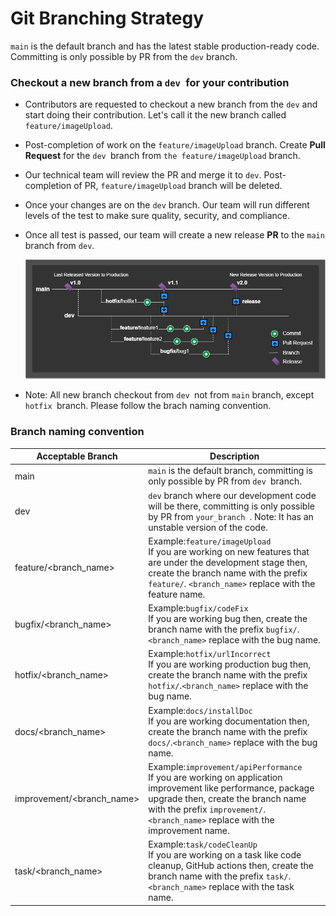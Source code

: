 # Git Branching Strategy

`main` is the default branch and has the latest stable production-ready code. Committing is only possible by PR from the `dev` branch.

### Checkout a new branch from a  `dev `for your contribution

* Contributors are requested to checkout a new branch from the `dev` and start doing their contribution. Let's call it the new branch called `feature/imageUpload`.
* Post-completion of work on the  `feature/imageUpload` branch. Create **Pull Request** for the `dev `branch from `the feature/imageUpload` branch.
* Our technical team will review the PR and merge it to `dev`. Post-completion of PR, `feature/imageUpload` branch will be deleted.
* Once your changes are on the `dev` branch. Our team will run different levels of the test to make sure quality, security, and compliance.
* Once all test is passed, our team will create a new release **PR** to the  `main` branch from `dev`.

  ![](images/gitStrategy.png)
* Note: All new branch checkout from `dev `not from `main` branch, except `hotfix `branch. Please follow the brach naming convention.

### Branch naming convention

| Acceptable Branch         | Description                                                                                                                                                                                                                                     |
| ------------------------- | ----------------------------------------------------------------------------------------------------------------------------------------------------------------------------------------------------------------------------------------------- |
| main                      | `main` is the default branch, committing is only possible by PR from `dev `branch.                                                                                                                                                          |
| dev                       | `dev` branch where our development code will be there, committing is only possible by PR from `your_branch `. Note: It has an unstable version of the code.                                                                                 |
| feature/<branch_name>     | Example:`feature/imageUpload` <br />If you are working on new features that are under the development stage then, create the branch name with the prefix `feature/`. `<branch_name>` replace with the feature name.                       |
| bugfix/<branch_name>      | Example:`bugfix/codeFix` <br />If you are working bug then, create the branch name with the prefix `bugfix/`.`<branch_name>` replace with the bug name.                                                                                   |
| hotfix/<branch_name>      | Example:`hotfix/urlIncorrect` <br />If you are working production bug then, create the branch name with the prefix `hotfix/`.`<branch_name>` replace with the bug name.                                                                   |
| docs/<branch_name>        | Example:`docs/installDoc` <br />If you are working documentation then, create the branch name with the prefix `docs/`.`<branch_name>` replace with the bug name.                                                                          |
| improvement/<branch_name> | Example:`improvement/apiPerformance` <br />If you are working on application improvement like performance, package upgrade then, create the branch name with the prefix `improvement/`.`<branch_name>` replace with the improvement name. |
| task/<branch_name>        | Example:`task/codeCleanUp`<br />If you are working on a task like code cleanup, GitHub actions then, create the branch name with the prefix `task/`.`<branch_name>` replace with the task name.                                           |
